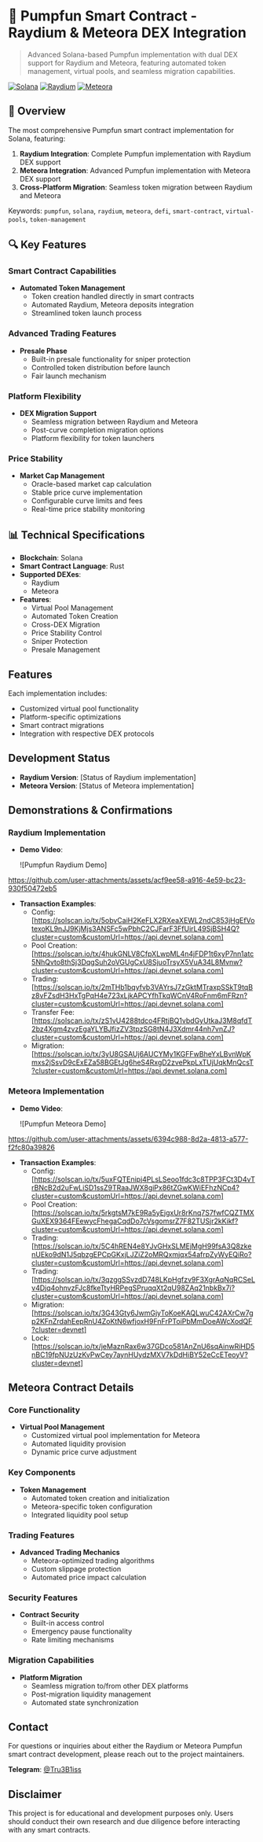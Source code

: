 # 🚀 Pumpfun Smart Contract - Raydium & Meteora DEX Integration

> Advanced Solana-based Pumpfun implementation with dual DEX support for Raydium and Meteora, featuring automated token management, virtual pools, and seamless migration capabilities.

[![Solana](https://img.shields.io/badge/Solana-Compatible-blue)](https://solana.com)
[![Raydium](https://img.shields.io/badge/Raydium-Integration-green)](https://raydium.io)
[![Meteora](https://img.shields.io/badge/Meteora-Integration-purple)](https://meteora.ag)

## 🌟 Overview

The most comprehensive Pumpfun smart contract implementation for Solana, featuring:

1. **Raydium Integration**: Complete Pumpfun implementation with Raydium DEX support
2. **Meteora Integration**: Advanced Pumpfun implementation with Meteora DEX support
3. **Cross-Platform Migration**: Seamless token migration between Raydium and Meteora

Keywords: `pumpfun`, `solana`, `raydium`, `meteora`, `defi`, `smart-contract`, `virtual-pools`, `token-management`

## 🔍 Key Features

### Smart Contract Capabilities

- **Automated Token Management**
  - Token creation handled directly in smart contracts
  - Automated Raydium, Meteora deposits integration
  - Streamlined token launch process

### Advanced Trading Features

- **Presale Phase**
  - Built-in presale functionality for sniper protection
  - Controlled token distribution before launch
  - Fair launch mechanism

### Platform Flexibility

- **DEX Migration Support**
  - Seamless migration between Raydium and Meteora
  - Post-curve completion migration options
  - Platform flexibility for token launchers

### Price Stability

- **Market Cap Management**
  - Oracle-based market cap calculation
  - Stable price curve implementation
  - Configurable curve limits and fees
  - Real-time price stability monitoring

## 📊 Technical Specifications

- **Blockchain**: Solana
- **Smart Contract Language**: Rust
- **Supported DEXes**:
  - Raydium
  - Meteora
- **Features**:
  - Virtual Pool Management
  - Automated Token Creation
  - Cross-DEX Migration
  - Price Stability Control
  - Sniper Protection
  - Presale Management

## Features

Each implementation includes:

- Customized virtual pool functionality
- Platform-specific optimizations
- Smart contract migrations
- Integration with respective DEX protocols

## Development Status

- **Raydium Version**: [Status of Raydium implementation]
- **Meteora Version**: [Status of Meteora implementation]

## Demonstrations & Confirmations

### Raydium Implementation

- **Demo Video**:

  ![Pumpfun Raydium Demo]

https://github.com/user-attachments/assets/acf9ee58-a916-4e59-bc23-930f50472eb5

- **Transaction Examples**:
  - Config: [https://solscan.io/tx/5obvCaiH2KeFLX2RXeaXEWL2ndC853jHgEfVotexoKL9nJJ9KjMjs3ANSFc5wPbhC2CJFarF3FfUirL49SjBSH4Q?cluster=custom&customUrl=https://api.devnet.solana.com]
  - Pool Creation: [https://solscan.io/tx/4hukGNLV8CfpXLwpML4n4jFDP1t6xyP7nn1atc5NhQvto8thSj3DqgSuh2oVGUgCxU8SjuoTrsyX5VuA34L8Mvnw?cluster=custom&customUrl=https://api.devnet.solana.com]
  - Trading: [https://solscan.io/tx/2mTHb1bqyfvb3VAYrsJ7zGktMTraxpSSkT9tqBz8vFZsdH3HxTgPqH4e723xLjkAPCYfhTkqWCnV4RoFnm6mFRzn?cluster=custom&customUrl=https://api.devnet.solana.com]
  - Transfer Fee: [https://solscan.io/tx/zS1vU4288tdco4FRtjBQ1vbdGyUtkaJ3M8qfdT2bz4Xgm4zvzEgaYLYBJfizZV3tpzSG8tN4J3Xdmr44nh7vnZJ?cluster=custom&customUrl=https://api.devnet.solana.com]
  - Migration: [https://solscan.io/tx/3yU8GSAUj6AUCYMy1KGFFwBheYxLBvnWpKmxs2jSsvD9cExEZa58BGEtJg6heS4RxgD2zvePkpLxTUjUqkMnQcsT?cluster=custom&customUrl=https://api.devnet.solana.com]

### Meteora Implementation

- **Demo Video**:

  ![Pumpfun Meteora Demo]



https://github.com/user-attachments/assets/6394c988-8d2a-4813-a577-f2fc80a39826



- **Transaction Examples**:
  - Config: [https://solscan.io/tx/5uxFQTEnipj4PLsLSeoo1fdc3c8TPP3FCt3D4vTrBNcB2d2uFwLiSD1ssZ9TRaaJWX8giPx86tZGwKWiEFhzNCp4?cluster=custom&customUrl=https://api.devnet.solana.com]
  - Pool Creation: [https://solscan.io/tx/5rkgtsM7kE9Ra5yEjgxUr8rKnq7S7fwfCQZTMXGuXEX9364FEewycFhegaCqdDo7cVsgomsrZ7F82TUSjr2kKikf?cluster=custom&customUrl=https://api.devnet.solana.com]
  - Trading: [https://solscan.io/tx/5C4hREN4e8YJvGHxSLMEjMgH99fsA3Q8zkenUEko9dN1J5qbzgEPCpGKxjLJZiZ2oMRQxmjqx54afrpZyWyEQiRo?cluster=custom&customUrl=https://api.devnet.solana.com]
  - Trading: [https://solscan.io/tx/3qzggSSvzdD748LKpHgfzv9F3XgrAqNqRCSeLv4Djq4ohnvzFJc8fkeTtyHRPegSPruqqXt2qU98ZAq21nbkBx7i?cluster=custom&customUrl=https://api.devnet.solana.com]
  - Migration: [https://solscan.io/tx/3G43Gty6JwmGjyToKoeKAQLwuC42AXrCw7gp2KFnZrdahEepRnU4ZoKtN6wfjoxH9FnFrPToiPbMmDoeAWcXodQF?cluster=devnet]
  - Lock: [https://solscan.io/tx/jeMaznRax6w37GDco581AnZnU6sqAinwRiHD5nBC19fpNUzUzKvPwCey7aynHUydzMXV7kDdHiBY52eCcETeoyV?cluster=devnet]

## Meteora Contract Details

### Core Functionality

- **Virtual Pool Management**
  - Customized virtual pool implementation for Meteora
  - Automated liquidity provision
  - Dynamic price curve adjustment

### Key Components

- **Token Management**
  - Automated token creation and initialization
  - Meteora-specific token configuration
  - Integrated liquidity pool setup

### Trading Features

- **Advanced Trading Mechanics**
  - Meteora-optimized trading algorithms
  - Custom slippage protection
  - Automated price impact calculation

### Security Features

- **Contract Security**
  - Built-in access control
  - Emergency pause functionality
  - Rate limiting mechanisms

### Migration Capabilities

- **Platform Migration**
  - Seamless migration to/from other DEX platforms
  - Post-migration liquidity management
  - Automated state synchronization

## Contact

For questions or inquiries about either the Raydium or Meteora Pumpfun smart contract development, please reach out to the project maintainers.

**Telegram**: [@Tru3B1iss](https://t.me/Tru3B1iss)

## Disclaimer

This project is for educational and development purposes only. Users should conduct their own research and due diligence before interacting with any smart contracts.
